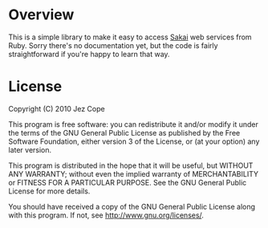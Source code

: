# Overview #

This is a simple library to make it easy to access [Sakai][] web services from
Ruby. Sorry there's no documentation yet, but the code is fairly
straightforward if you're happy to learn that way.

[Sakai]: http://sakaiproject.org/

# License #

Copyright (C) 2010 Jez Cope

This program is free software: you can redistribute it and/or modify
it under the terms of the GNU General Public License as published by
the Free Software Foundation, either version 3 of the License, or
(at your option) any later version.

This program is distributed in the hope that it will be useful,
but WITHOUT ANY WARRANTY; without even the implied warranty of
MERCHANTABILITY or FITNESS FOR A PARTICULAR PURPOSE.  See the
GNU General Public License for more details.

You should have received a copy of the GNU General Public License
along with this program.  If not, see <http://www.gnu.org/licenses/>.
   
